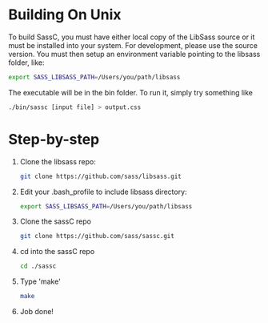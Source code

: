 # Building On Unix

To build SassC, you must have either local copy of the LibSass source or it must be installed into your system. For development, please use the source version. You must then setup an environment variable pointing to the libsass folder, like:

```bash  
export SASS_LIBSASS_PATH=/Users/you/path/libsass
```

The executable will be in the bin folder. To run it, simply try something like

```bash
./bin/sassc [input file] > output.css
```

# Step-by-step

1. Clone the libsass repo:
    ```bash
    git clone https://github.com/sass/libsass.git
    ```

2. Edit your .bash_profile to include libsass directory:
    ```bash
    export SASS_LIBSASS_PATH=/Users/you/path/libsass
    ```

3. Clone the sassC repo
    ```bash
    git clone https://github.com/sass/sassc.git
    ```

4. cd into the sassC repo
    ```bash
    cd ./sassc
    ```

5. Type 'make'
   ```bash
   make
   ```

6. Job done!
